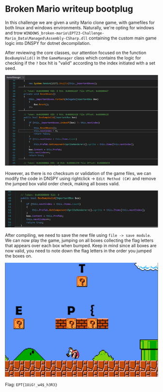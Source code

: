 # Broken Mario writeup bootplug

In this challenge we are given a unity Mario clone game, with gamefiles for both linux and windows environments.
Naturally, we're opting for windows and trow `WINDOWS_broken-mario\EPT23-Challenge-Mario_Data\Managed\Assembly-CSharp.dll` containing the custom main game logic into DNSPY for dotnet decompilation.

After reviewing the core classes, our attention focused on the function `BoxBumpValid()` in the `GameManager` class which contains the logic for checking if the `?` box hit is "valid" according to the index initiated with a set seed.

![bumpvalid](bumpvalid.png)

However, as there is no checksum or validation of the game files, we can modify the code in DNSPY using rightclick -> `Edit Method (C#)` and remove the jumped box valid order check, making all boxes valid.

![patched](patched.png)

After compiling, we need to save the new file using `file -> save module`. 
We can now play the game, jumping on all boxes collecting the flag letters that appears over each box when bumped.
Keep in mind since all boxes are now valid, you need to note down the flag letters in the order you jumped the boxes on.

![bump](bump.png)


Flag: `EPT{1UiG!_w4$_h3R3}`
